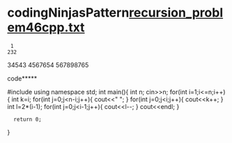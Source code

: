 # codingNinjasPattern[recursion_problem46cpp.txt](https://github.com/adroitlyshivam/codingNinjasPattern/files/9014283/recursion_problem46cpp.txt)

 
 
     1
    232
   34543
  4567654
 567898765 
 
 code*****
 
 #include<iostream>
 using namespace std;
 int main(){
    int n;
    cin>>n;
    for(int i=1;i<=n;i++){
        int k=i;
        for(int j=0;j<n-i;j++){
            cout<<" ";
        }
        for(int j=0;j<i;j++){
            cout<<k++;
    }
     int l=2*(i-1);
    for(int j=0;j<i-1;j++){
        cout<<l--;
    }
    cout<<endl;
    }

      return 0;
}
